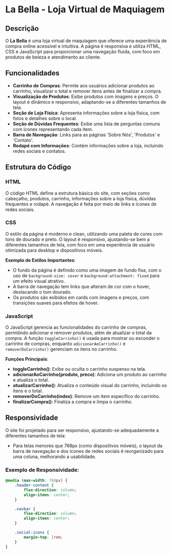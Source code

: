 # La Bella - Loja Virtual de Maquiagem

## Descrição

O **La Bella** é uma loja virtual de maquiagem que oferece uma experiência de compra online acessível e intuitiva. A página é responsiva e utiliza HTML, CSS e JavaScript para proporcionar uma navegação fluida, com foco em produtos de beleza e atendimento ao cliente.

## Funcionalidades

- **Carrinho de Compras**: Permite aos usuários adicionar produtos ao carrinho, visualizar o total e remover itens antes de finalizar a compra.
- **Visualização de Produtos**: Exibe produtos com imagens e preços. O layout é dinâmico e responsivo, adaptando-se a diferentes tamanhos de tela.
- **Seção de Loja Física**: Apresenta informações sobre a loja física, com fotos e detalhes sobre o local.
- **Seção de Dúvidas Frequentes**: Exibe uma lista de perguntas comuns com ícones representando cada item.
- **Barra de Navegação**: Links para as páginas 'Sobre Nós', 'Produtos' e 'Contato'.
- **Rodapé com Informações**: Contém informações sobre a loja, incluindo redes sociais e contatos.

## Estrutura do Código

### HTML

O código HTML define a estrutura básica do site, com seções como cabeçalho, produtos, carrinho, informações sobre a loja física, dúvidas frequentes e rodapé. A navegação é feita por meio de links e ícones de redes sociais.

### CSS

O estilo da página é moderno e clean, utilizando uma paleta de cores com tons de dourado e preto. O layout é responsivo, ajustando-se bem a diferentes tamanhos de tela, com foco em uma experiência de usuário otimizada para desktop e dispositivos móveis.

**Exemplo de Estilos Importantes**:
- O fundo da página é definido como uma imagem de fundo fixa, com o uso de `background-size: cover` e `background-attachment: fixed` para um efeito visual atrativo.
- A barra de navegação tem links que alteram de cor com o hover, destacando o tom dourado.
- Os produtos são exibidos em cards com imagens e preços, com transições suaves para efeitos de hover.

### JavaScript

O JavaScript gerencia as funcionalidades do carrinho de compras, permitindo adicionar e remover produtos, além de atualizar o total da compra. A função `toggleCarrinho()` é usada para mostrar ou esconder o carrinho de compras, enquanto `adicionarAoCarrinho()` e `removerDoCarrinho()` gerenciam os itens no carrinho.

**Funções Principais**:
- **toggleCarrinho()**: Exibe ou oculta o carrinho suspenso na tela.
- **adicionarAoCarrinho(produto, preco)**: Adiciona um produto ao carrinho e atualiza o total.
- **atualizarCarrinho()**: Atualiza o conteúdo visual do carrinho, incluindo os itens e o total.
- **removerDoCarrinho(index)**: Remove um item específico do carrinho.
- **finalizarCompra()**: Finaliza a compra e limpa o carrinho.

## Responsividade

O site foi projetado para ser responsivo, ajustando-se adequadamente a diferentes tamanhos de tela:
- Para telas menores que 768px (como dispositivos móveis), o layout da barra de navegação e dos ícones de redes sociais é reorganizado para uma coluna, melhorando a usabilidade.

### Exemplo de Responsividade:
```css
@media (max-width: 768px) {
    .header-content {
        flex-direction: column;
        align-items: center;
    }

    .navbar {
        flex-direction: column;
        align-items: center;
    }

    .social-icons {
        margin-top: 1rem;
    }
}
